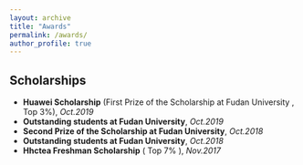 ```yaml
---
layout: archive
title: "Awards"
permalink: /awards/
author_profile: true
---
```


## Scholarships

- **Huawei Scholarship** (First Prize of the Scholarship at Fudan University , Top 3%), *Oct.2019*
- **Outstanding students at Fudan University**, *Oct.2019*
- **Second Prize of the Scholarship at Fudan University**, *Oct.2018*
- **Outstanding students at Fudan University**, *Oct.2018*
- **Hhctea Freshman Scholarship** ( Top 7% ), *Nov.2017*



